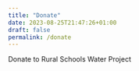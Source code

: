```yaml
---
title: "Donate"
date: 2023-08-25T21:47:26+01:00
draft: false
permalink: /donate
---
```

Donate to Rural Schools Water Project